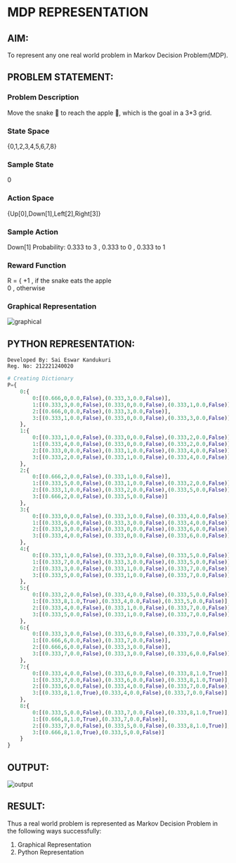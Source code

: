 # MDP REPRESENTATION
## AIM:
To represent any one real world problem in Markov Decision Problem(MDP).

## PROBLEM STATEMENT:
### Problem Description
Move the snake 🐍 to reach the apple 🍏, which is the goal in a 3*3 grid.

### State Space
{0,1,2,3,4,5,6,7,8} 

### Sample State
0

### Action Space
{Up[0],Down[1],Left[2],Right[3]}

### Sample Action
Down[1]
Probability: 0.333 to 3 , 0.333 to 0 , 0.333 to 1

### Reward Function
R = { +1 , if the snake eats the apple<br>
       0 , otherwise

### Graphical Representation
![graphical](https://github.com/saieswar1607/mdp-representation/assets/93427011/deee3fd9-11cc-4e6a-b71a-930c2f0f6998)


## PYTHON REPRESENTATION:
```
Developed By: Sai Eswar Kandukuri
Reg. No: 212221240020
```
```python
# Creating Dictionary
P={
    0:{
        0:[(0.666,0,0.0,False),(0.333,3,0.0,False)],
        1:[(0.333,3,0.0,False),(0.333,0,0.0,False),(0.333,1,0.0,False)],
        2:[(0.666,0,0.0,False),(0.333,3,0.0,False)],
        3:[(0.333,1,0.0,False),(0.333,0,0.0,False),(0.333,3,0.0,False)]
    },
    1:{
        0:[(0.333,1,0.0,False),(0.333,0,0.0,False),(0.333,2,0.0,False)],
        1:[(0.333,4,0.0,False),(0.333,0,0.0,False),(0.333,2,0.0,False)],
        2:[(0.333,0,0.0,False),(0.333,1,0.0,False),(0.333,4,0.0,False)],
        3:[(0.333,2,0.0,False),(0.333,1,0.0,False),(0.333,4,0.0,False)]
    },
    2:{
        0:[(0.666,2,0.0,False),(0.333,1,0.0,False)],
        1:[(0.333,5,0.0,False),(0.333,1,0.0,False),(0.333,2,0.0,False)],
        2:[(0.333,1,0.0,False),(0.333,2,0.0,False),(0.333,5,0.0,False)],
        3:[(0.666,2,0.0,False),(0.333,5,0.0,False)]
    },
    3:{
        0:[(0.333,0,0.0,False),(0.333,3,0.0,False),(0.333,4,0.0,False)],
        1:[(0.333,6,0.0,False),(0.333,3,0.0,False),(0.333,4,0.0,False)],
        2:[(0.333,3,0.0,False),(0.333,0,0.0,False),(0.333,6,0.0,False)],
        3:[(0.333,4,0.0,False),(0.333,0,0.0,False),(0.333,6,0.0,False)]
    },
    4:{
        0:[(0.333,1,0.0,False),(0.333,3,0.0,False),(0.333,5,0.0,False)],
        1:[(0.333,7,0.0,False),(0.333,3,0.0,False),(0.333,5,0.0,False)],
        2:[(0.333,3,0.0,False),(0.333,1,0.0,False),(0.333,7,0.0,False)],
        3:[(0.333,5,0.0,False),(0.333,1,0.0,False),(0.333,7,0.0,False)]
    },
    5:{
        0:[(0.333,2,0.0,False),(0.333,4,0.0,False),(0.333,5,0.0,False)],
        1:[(0.333,8,1.0,True),(0.333,4,0.0,False),(0.333,5,0.0,False)],
        2:[(0.333,4,0.0,False),(0.333,1,0.0,False),(0.333,7,0.0,False)],
        3:[(0.333,5,0.0,False),(0.333,1,0.0,False),(0.333,7,0.0,False)]
    },
    6:{
        0:[(0.333,3,0.0,False),(0.333,6,0.0,False),(0.333,7,0.0,False)],
        1:[(0.666,6,0.0,False),(0.333,7,0.0,False)],
        2:[(0.666,6,0.0,False),(0.333,3,0.0,False)],
        3:[(0.333,7,0.0,False),(0.333,3,0.0,False),(0.333,6,0.0,False)]
    },
    7:{
        0:[(0.333,4,0.0,False),(0.333,6,0.0,False),(0.333,8,1.0,True)],
        1:[(0.333,7,0.0,False),(0.333,6,0.0,False),(0.333,8,1.0,True)],
        2:[(0.333,6,0.0,False),(0.333,4,0.0,False),(0.333,7,0.0,False)],
        3:[(0.333,8,1.0,True),(0.333,4,0.0,False),(0.333,7,0.0,False)]
    },
    8:{
        0:[(0.333,5,0.0,False),(0.333,7,0.0,False),(0.333,8,1.0,True)],
        1:[(0.666,8,1.0,True),(0.333,7,0.0,False)],
        2:[(0.333,7,0.0,False),(0.333,5,0.0,False),(0.333,8,1.0,True)],
        3:[(0.666,8,1.0,True),(0.333,5,0.0,False)]
    }
}
```

## OUTPUT:
![output](https://github.com/saieswar1607/mdp-representation/assets/93427011/2f5cebbb-88b9-462f-a161-4f768aadbb7b)


## RESULT:
Thus a real world problem is represented as Markov Decision Problem in the following ways successfully:

1. Graphical Representation
2. Python Representation
